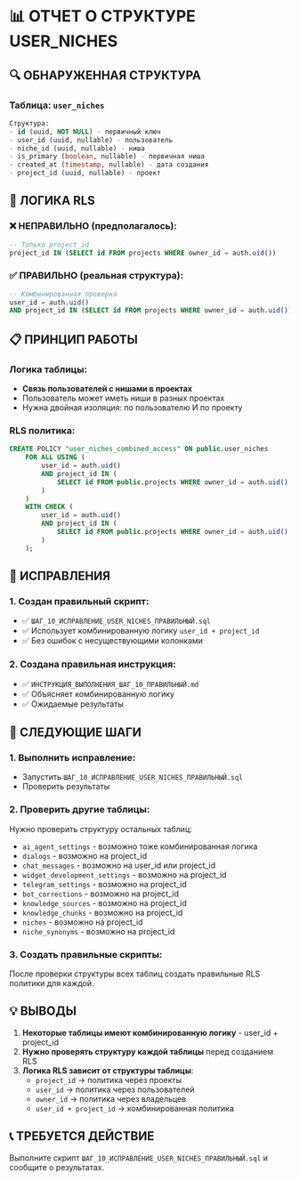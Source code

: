 # 📊 ОТЧЕТ О СТРУКТУРЕ USER_NICHES

## 🔍 ОБНАРУЖЕННАЯ СТРУКТУРА

### Таблица: `user_niches`
```sql
Структура:
- id (uuid, NOT NULL) - первичный ключ
- user_id (uuid, nullable) - пользователь
- niche_id (uuid, nullable) - ниша
- is_primary (boolean, nullable) - первичная ниша
- created_at (timestamp, nullable) - дата создания
- project_id (uuid, nullable) - проект
```

## 🎯 ЛОГИКА RLS

### ❌ НЕПРАВИЛЬНО (предполагалось):
```sql
-- Только project_id
project_id IN (SELECT id FROM projects WHERE owner_id = auth.uid())
```

### ✅ ПРАВИЛЬНО (реальная структура):
```sql
-- Комбинированная проверка
user_id = auth.uid() 
AND project_id IN (SELECT id FROM projects WHERE owner_id = auth.uid())
```

## 📋 ПРИНЦИП РАБОТЫ

### Логика таблицы:
- **Связь пользователей с нишами в проектах**
- Пользователь может иметь ниши в разных проектах
- Нужна двойная изоляция: по пользователю И по проекту

### RLS политика:
```sql
CREATE POLICY "user_niches_combined_access" ON public.user_niches
    FOR ALL USING (
        user_id = auth.uid() 
        AND project_id IN (
            SELECT id FROM public.projects WHERE owner_id = auth.uid()
        )
    )
    WITH CHECK (
        user_id = auth.uid() 
        AND project_id IN (
            SELECT id FROM public.projects WHERE owner_id = auth.uid()
        )
    );
```

## 🔧 ИСПРАВЛЕНИЯ

### 1. Создан правильный скрипт:
- ✅ `ШАГ_10_ИСПРАВЛЕНИЕ_USER_NICHES_ПРАВИЛЬНЫЙ.sql`
- ✅ Использует комбинированную логику `user_id + project_id`
- ✅ Без ошибок с несуществующими колонками

### 2. Создана правильная инструкция:
- ✅ `ИНСТРУКЦИЯ_ВЫПОЛНЕНИЯ_ШАГ_10_ПРАВИЛЬНЫЙ.md`
- ✅ Объясняет комбинированную логику
- ✅ Ожидаемые результаты

## 🚀 СЛЕДУЮЩИЕ ШАГИ

### 1. Выполнить исправление:
- Запустить `ШАГ_10_ИСПРАВЛЕНИЕ_USER_NICHES_ПРАВИЛЬНЫЙ.sql`
- Проверить результаты

### 2. Проверить другие таблицы:
Нужно проверить структуру остальных таблиц:
- `ai_agent_settings` - возможно тоже комбинированная логика
- `dialogs` - возможно на project_id
- `chat_messages` - возможно на user_id или project_id
- `widget_development_settings` - возможно на project_id
- `telegram_settings` - возможно на project_id
- `bot_corrections` - возможно на project_id
- `knowledge_sources` - возможно на project_id
- `knowledge_chunks` - возможно на project_id
- `niches` - возможно на project_id
- `niche_synonyms` - возможно на project_id

### 3. Создать правильные скрипты:
После проверки структуры всех таблиц создать правильные RLS политики для каждой.

## 💡 ВЫВОДЫ

1. **Некоторые таблицы имеют комбинированную логику** - user_id + project_id
2. **Нужно проверять структуру каждой таблицы** перед созданием RLS
3. **Логика RLS зависит от структуры таблицы**:
   - `project_id` → политика через проекты
   - `user_id` → политика через пользователей
   - `owner_id` → политика через владельцев
   - `user_id + project_id` → комбинированная политика

## 📞 ТРЕБУЕТСЯ ДЕЙСТВИЕ
Выполните скрипт `ШАГ_10_ИСПРАВЛЕНИЕ_USER_NICHES_ПРАВИЛЬНЫЙ.sql` и сообщите о результатах.
